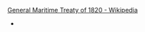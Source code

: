 [General Maritime Treaty of 1820 - Wikipedia](https://en.wikipedia.org/wiki/General_Maritime_Treaty_of_1820)

- 